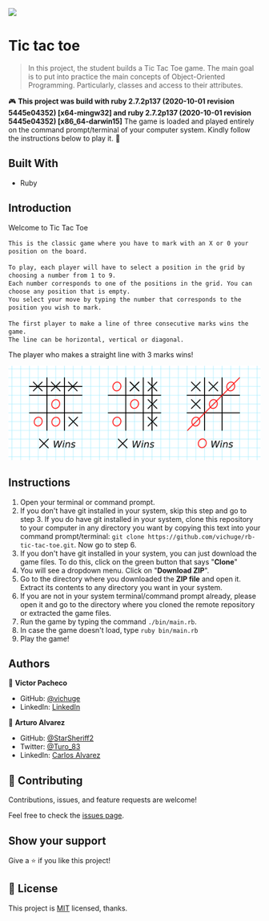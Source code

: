 ![](https://img.shields.io/badge/Microverse-blueviolet)

# Tic tac toe

> In this project, the student builds a Tic Tac Toe game. The main goal is to put into practice the main concepts of Object-Oriented Programming. Particularly, classes and access to their attributes.

🎮
**This project was build with ruby 2.7.2p137 (2020-10-01 revision 5445e04352) [x64-mingw32] and ruby 2.7.2p137 (2020-10-01 revision 5445e04352) [x86_64-darwin15]**
The game is loaded and played entirely on the command prompt/terminal of your computer system. Kindly follow the instructions below to play it. 🙂

## Built With

- Ruby

## Introduction

Welcome to Tic Tac Toe

    This is the classic game where you have to mark with an X or 0 your position on the board.

    To play, each player will have to select a position in the grid by choosing a number from 1 to 9.
    Each number corresponds to one of the positions in the grid. You can choose any position that is empty.
    You select your move by typing the number that corresponds to the position you wish to mark.

    The first player to make a line of three consecutive marks wins the game.
    The line can be horizontal, vertical or diagonal.

The player who makes a straight line with 3 marks wins!

![How to win](./img/howtowin.png)

## Instructions

1. Open your terminal or command prompt.
2. If you don't have git installed in your system, skip this step and go to step 3. If you do have git installed in your system, clone this repository to your computer in any directory you want by copying this text into your command prompt/terminal: `git clone https://github.com/vichuge/rb-tic-tac-toe.git`. Now go to step 6.
3. If you don't have git installed in your system, you can just download the game files. To do this, click on the green button that says "**Clone**"
4. You will see a dropdown menu. Click on "**Download ZIP**".
5. Go to the directory where you downloaded the **ZIP file** and open it. Extract its contents to any directory you want in your system.
6. If you are not in your system terminal/command prompt already, please open it and go to the directory where you cloned the remote repository or extracted the game files.
7. Run the game by typing the command `./bin/main.rb`.
8. In case the game doesn't load, type `ruby bin/main.rb`
9. Play the game!

## Authors

👤 **Victor Pacheco**

- GitHub: [@vichuge](https://github.com/vichuge)
- LinkedIn: [LinkedIn](https://www.linkedin.com/in/victor-pacheco-7946aab2/)

👤 **Arturo Alvarez**

- GitHub: [@StarSheriff2](https://github.com/StarSheriff2)
- Twitter: [@Turo_83](https://twitter.com/Turo_83)
- LinkedIn: [Carlos Alvarez](https://www.linkedin.com/in/carlosalvarezveroy/)

## 🤝 Contributing

Contributions, issues, and feature requests are welcome!

Feel free to check the [issues page](https://github.com/vichuge/ruby_enumerables/issues).

## Show your support

Give a ⭐️ if you like this project!

## 📝 License

This project is [MIT](https://github.com/vichuge/ruby_enumerables/blob/main/LICENSE) licensed, thanks.
